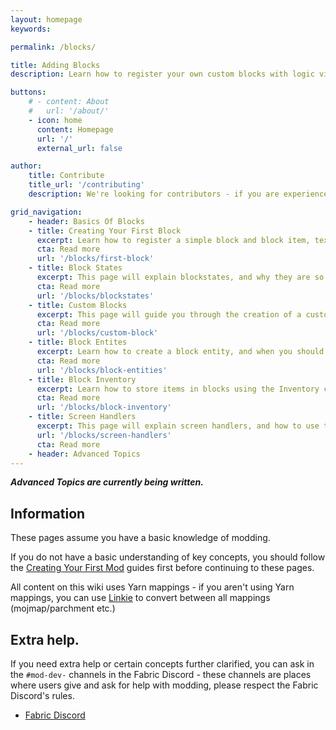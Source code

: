 ```yaml
---
layout: homepage
keywords:

permalink: /blocks/

title: Adding Blocks
description: Learn how to register your own custom blocks with logic via block entities.

buttons:
    # - content: About
    #   url: '/about/'
    - icon: home
      content: Homepage
      url: '/'
      external_url: false

author:
    title: Contribute
    title_url: '/contributing'
    description: We're looking for contributors - if you are experienced with the Fabric Toolchain, you are more than welcome to look at our roadmap and create a pull request.

grid_navigation:
    - header: Basics Of Blocks
    - title: Creating Your First Block
      excerpt: Learn how to register a simple block and block item, texture and model it.
      cta: Read more
      url: '/blocks/first-block' 
    - title: Block States
      excerpt: This page will explain blockstates, and why they are so useful.
      cta: Read more
      url: '/blocks/blockstates'
    - title: Custom Blocks
      excerpt: This page will guide you through the creation of a custom block class - and why you should consider using a custom block class.
      cta: Read more
      url: '/blocks/custom-block'
    - title: Block Entites
      excerpt: Learn how to create a block entity, and when you should and shouldn't use it.
      cta: Read more
      url: '/blocks/block-entities'
    - title: Block Inventory
      excerpt: Learn how to store items in blocks using the Inventory class.
      cta: Read more
      url: '/blocks/block-inventory'
    - title: Screen Handlers
      excerpt: This page will explain screen handlers, and how to use them to allow players to edit an inventory or view information on a block entity.
      url: '/blocks/screen-handlers'
      cta: Read more
    - header: Advanced Topics
---
```


***Advanced Topics are currently being written.***

## Information

These pages assume you have a basic knowledge of modding.

If you do not have a basic understanding of key concepts, you should follow the [Creating Your First Mod](/introduction/) guides first before continuing to these pages.

All content on this wiki uses Yarn mappings - if you aren't using Yarn mappings, you can use [Linkie](https://linkie.shedaniel.me/mappings) to convert between all mappings (mojmap/parchment etc.)

## Extra help.

If you need extra help or certain concepts further clarified, you can ask in the `#mod-dev-` channels in the Fabric Discord - these channels are places where users give and ask for help with modding, please respect the Fabric Discord's rules.

- [Fabric Discord](https://discord.gg/v6v4pMv)
